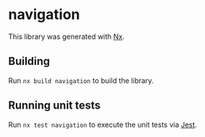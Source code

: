 # navigation

This library was generated with [Nx](https://nx.dev).

## Building

Run `nx build navigation` to build the library.

## Running unit tests

Run `nx test navigation` to execute the unit tests via [Jest](https://jestjs.io).
